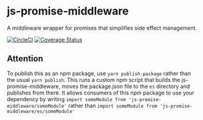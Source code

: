 # js-promise-middleware
A middleware wrapper for promises that simplifies side effect management.

[![CircleCI](https://img.shields.io/circleci/project/github/Ricardo-Marques/js-promise-middleware.svg)](https://circleci.com/gh/ricardo-marques/js-promise-middleware) [![Coverage Status](https://img.shields.io/coveralls/github/Ricardo-Marques/js-promise-middleware.svg)](https://coveralls.io/github/Ricardo-Marques/js-promise-middleware?branch=master)

## Attention

To publish this as an npm package, use `yarn publish-package` rather than the usual `yarn publish`.
This runs a custom npm script that builds the js-promise-middleware, moves the package.json file to the `es` directory and publishes from there.
It allows consumers of this npm package to use your dependency by writing
`import someModule from 'js-promise-middleware/someModule'`
rather than
`import someModule from 'js-promise-middleware/es/someModule'`

